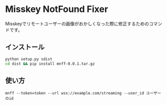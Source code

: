 # Misskey NotFound Fixer

Misskeyでリモートユーザーの画像がおかしくなった際に修正するためのコマンドです。

## インストール

```bash
python setup.py sdist
cd dist && pip install mnff-0.0.1.tar.gz
```

## 使い方

```
mnff --token=token --url wss://example.com/streaming --user_id ユーザーのid
```
